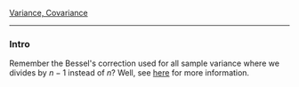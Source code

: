 [Variance, Covariance](Variance,%20Covariance.md)

---
### **Intro**

Remember the Bessel's correction used for all sample variance where we divides by $n-1$ instead of $n$? Well, see [here](https://proofwiki.org/wiki/Bias_of_Sample_Variance) for more information. 